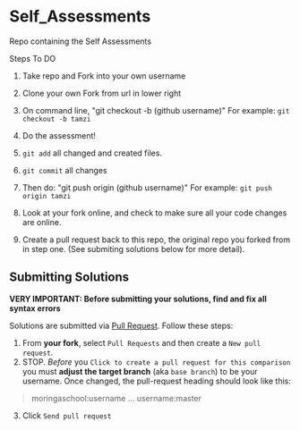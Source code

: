 # Self_Assessments
Repo containing the Self Assessments

Steps To DO

1. Take repo and Fork into your own username
2. Clone your own Fork from url in lower right
3. On command line, "git checkout -b (github username)"  For example: `git checkout -b tamzi`

4. Do the assessment!

5. `git add` all changed and created files.
6. `git commit` all changes
7. Then do: "git push origin (github username)" For example: `git push origin tamzi`
8. Look at your fork online, and check to make sure all your code changes are online.
9. Create a pull request back to this repo, the original repo you forked from in step one. (See submiting solutions below for more detail).
  
## Submitting Solutions

**VERY IMPORTANT: Before submitting your solutions, find and fix all syntax errors**

Solutions are submitted via [Pull Request](https://help.github.com/articles/using-pull-requests). Follow these steps:

1. From **your fork**, select `Pull Requests` and then create a `New pull request`. 
2. STOP. *Before* you `Click to create a pull request for this comparison` you must **adjust the target branch** (aka `base branch`) to be your username. Once changed, the pull-request heading should look like this:

  > moringaschool:username ... username:master
  
3. Click `Send pull request`







